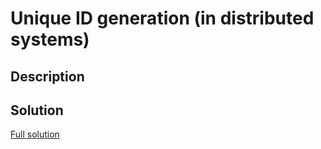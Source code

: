 # Unique ID generation (in distributed systems)

## Description

## Solution
[Full solution](https://medium.com/@sandeep4.verma/system-design-distributed-global-unique-id-generation-d6a440cc8e5)